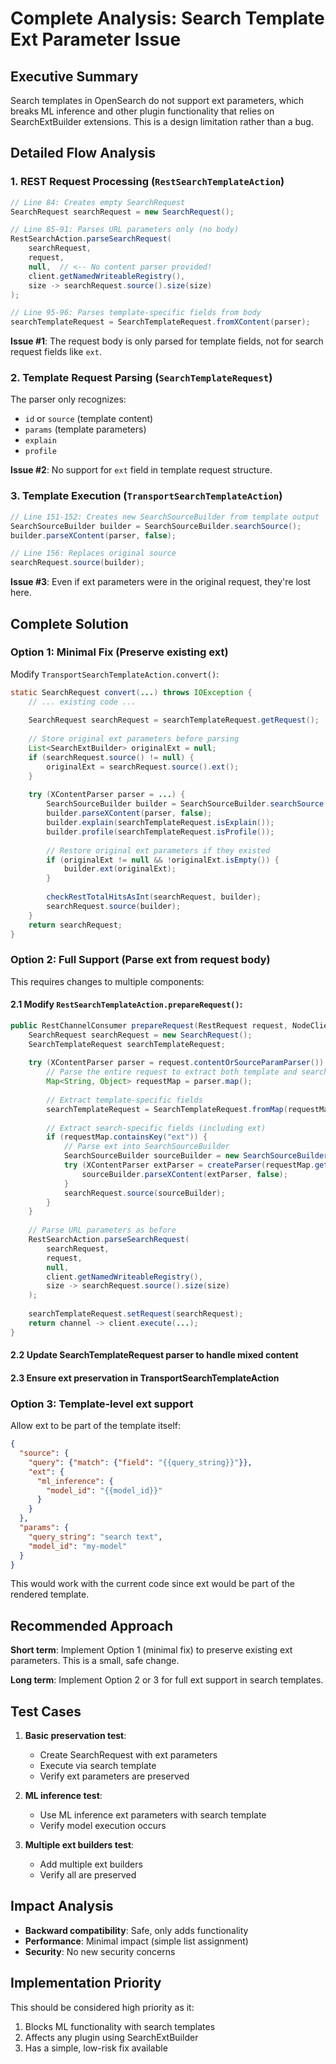 # Complete Analysis: Search Template Ext Parameter Issue

## Executive Summary

Search templates in OpenSearch do not support ext parameters, which breaks ML inference and other plugin functionality that relies on SearchExtBuilder extensions. This is a design limitation rather than a bug.

## Detailed Flow Analysis

### 1. REST Request Processing (`RestSearchTemplateAction`)

```java
// Line 84: Creates empty SearchRequest
SearchRequest searchRequest = new SearchRequest();

// Line 85-91: Parses URL parameters only (no body)
RestSearchAction.parseSearchRequest(
    searchRequest,
    request,
    null,  // <-- No content parser provided!
    client.getNamedWriteableRegistry(),
    size -> searchRequest.source().size(size)
);

// Line 95-96: Parses template-specific fields from body
searchTemplateRequest = SearchTemplateRequest.fromXContent(parser);
```

**Issue #1**: The request body is only parsed for template fields, not for search request fields like `ext`.

### 2. Template Request Parsing (`SearchTemplateRequest`)

The parser only recognizes:
- `id` or `source` (template content)
- `params` (template parameters)
- `explain` 
- `profile`

**Issue #2**: No support for `ext` field in template request structure.

### 3. Template Execution (`TransportSearchTemplateAction`)

```java
// Line 151-152: Creates new SearchSourceBuilder from template output
SearchSourceBuilder builder = SearchSourceBuilder.searchSource();
builder.parseXContent(parser, false);

// Line 156: Replaces original source
searchRequest.source(builder);
```

**Issue #3**: Even if ext parameters were in the original request, they're lost here.

## Complete Solution

### Option 1: Minimal Fix (Preserve existing ext)

Modify `TransportSearchTemplateAction.convert()`:

```java
static SearchRequest convert(...) throws IOException {
    // ... existing code ...
    
    SearchRequest searchRequest = searchTemplateRequest.getRequest();
    
    // Store original ext parameters before parsing
    List<SearchExtBuilder> originalExt = null;
    if (searchRequest.source() != null) {
        originalExt = searchRequest.source().ext();
    }
    
    try (XContentParser parser = ...) {
        SearchSourceBuilder builder = SearchSourceBuilder.searchSource();
        builder.parseXContent(parser, false);
        builder.explain(searchTemplateRequest.isExplain());
        builder.profile(searchTemplateRequest.isProfile());
        
        // Restore original ext parameters if they existed
        if (originalExt != null && !originalExt.isEmpty()) {
            builder.ext(originalExt);
        }
        
        checkRestTotalHitsAsInt(searchRequest, builder);
        searchRequest.source(builder);
    }
    return searchRequest;
}
```

### Option 2: Full Support (Parse ext from request body)

This requires changes to multiple components:

#### 2.1 Modify `RestSearchTemplateAction.prepareRequest()`:

```java
public RestChannelConsumer prepareRequest(RestRequest request, NodeClient client) throws IOException {
    SearchRequest searchRequest = new SearchRequest();
    SearchTemplateRequest searchTemplateRequest;
    
    try (XContentParser parser = request.contentOrSourceParamParser()) {
        // Parse the entire request to extract both template and search fields
        Map<String, Object> requestMap = parser.map();
        
        // Extract template-specific fields
        searchTemplateRequest = SearchTemplateRequest.fromMap(requestMap);
        
        // Extract search-specific fields (including ext)
        if (requestMap.containsKey("ext")) {
            // Parse ext into SearchSourceBuilder
            SearchSourceBuilder sourceBuilder = new SearchSourceBuilder();
            try (XContentParser extParser = createParser(requestMap.get("ext"))) {
                sourceBuilder.parseXContent(extParser, false);
            }
            searchRequest.source(sourceBuilder);
        }
    }
    
    // Parse URL parameters as before
    RestSearchAction.parseSearchRequest(
        searchRequest,
        request,
        null,
        client.getNamedWriteableRegistry(),
        size -> searchRequest.source().size(size)
    );
    
    searchTemplateRequest.setRequest(searchRequest);
    return channel -> client.execute(...);
}
```

#### 2.2 Update SearchTemplateRequest parser to handle mixed content

#### 2.3 Ensure ext preservation in TransportSearchTemplateAction

### Option 3: Template-level ext support

Allow ext to be part of the template itself:

```json
{
  "source": {
    "query": {"match": {"field": "{{query_string}}"}},
    "ext": {
      "ml_inference": {
        "model_id": "{{model_id}}"
      }
    }
  },
  "params": {
    "query_string": "search text",
    "model_id": "my-model"
  }
}
```

This would work with the current code since ext would be part of the rendered template.

## Recommended Approach

**Short term**: Implement Option 1 (minimal fix) to preserve existing ext parameters. This is a small, safe change.

**Long term**: Implement Option 2 or 3 for full ext support in search templates.

## Test Cases

1. **Basic preservation test**:
   - Create SearchRequest with ext parameters
   - Execute via search template
   - Verify ext parameters are preserved

2. **ML inference test**:
   - Use ML inference ext parameters with search template
   - Verify model execution occurs

3. **Multiple ext builders test**:
   - Add multiple ext builders
   - Verify all are preserved

## Impact Analysis

- **Backward compatibility**: Safe, only adds functionality
- **Performance**: Minimal impact (simple list assignment)
- **Security**: No new security concerns

## Implementation Priority

This should be considered high priority as it:
1. Blocks ML functionality with search templates
2. Affects any plugin using SearchExtBuilder
3. Has a simple, low-risk fix available